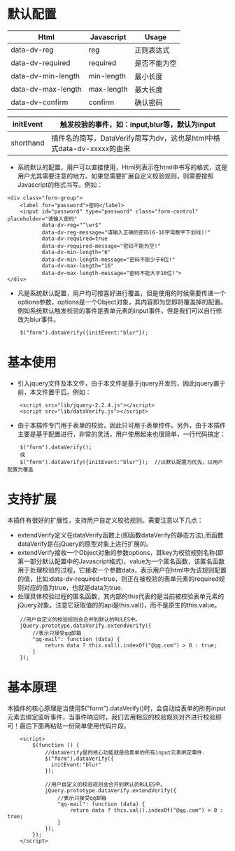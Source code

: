 # 默认配置

| Html | Javascript | Usage |
| --- | --- | --- |
| data-dv-reg | reg | 正则表达式 |
| data-dv-required | required | 是否不能为空 |
| data-dv-min-length | min-length | 最小长度 |
| data-dv-max-length | max-length | 最大长度 |
| data-dv-confirm | confirm | 确认密码 |


| initEvent | 触发校验的事件，如：input,blur等，默认为input |
| --- | --- |
| shorthand | 插件名的简写，DataVerify简写为dv，这也是html中格式data-dv-xxxxx的由来 |

+ 系统默认的配置，用户可以直接使用，Html列表示在html中书写的格式，这是用户尤其需要注意的地方。如果您需要扩展自定义校验规则，则需要按照Javascript的格式书写。例如：

```
<div class="form-group">
    <label for="password">密码</label>
    <input id="password" type="password" class="form-control" placeholder="请输入密码"
           data-dv-reg="^\w+$"
           data-dv-reg-message="请输入正确的密码(6-16字母数字下划线)!"
           data-dv-required=true
           data-dv-required-message="密码不能为空!"
           data-dv-min-length="6"
           data-dv-min-length-message="密码不能少于6位!"
           data-dv-max-length="16"
           data-dv-max-length-message="密码不能大于16位!">
</div>
```

+ 凡是系统默认配置，用户均可按喜好进行覆盖，但是使用的时候需要传递一个options参数，options是一个Object对象，其内容即为您即将覆盖掉的配置。例如系统默认触发校验的事件是表单元素的input事件，但是我们可以自行修改为blur事件。

```
    $("form").dataVerify({initEvent:"blur"});
```

# 基本使用
+ 引入jquery文件及本文件，由于本文件是基于jquery开发的，因此jquery置于前，本文件置于后。例如：
  
```
    <script src="lib/jquery-2.2.4.js"></script>
    <script src="lib/dataVerify.js"></script>
```
+ 由于本插件专门用于表单的校验，因此只可用于表单控件。另外，由于本插件主要是基于配置进行，非常的灵活，用户使用起来也很简单，一行代码搞定：

```
    $("form").dataVerify();
    或
    $("form").dataVerify({initEvent:"blur"});  //以默认配置为优先，以用户配置为覆盖
```

# 支持扩展
本插件有很好的扩展性，支持用户自定义校验规则。需要注意以下几点：
+ extendVerify定义在dataVerify函数上(即函数dataVerify的静态方法),而函数dataVerify是在jQuery的原型对象上进行扩展的。
+ extendVerify接收一个Object对象的参数options，其key为校验规则名称(即第一部分默认配置中的Javascript格式)，value为一个匿名函数，该匿名函数用于处理校验的过程，它接收一个参数data，表示用户在html中为该规则配置的值，比如:data-dv-required=true，则正在被校验的表单元素的required规则对应的值为true，也就是data为true.
+ 处理具体校验过程的匿名函数，其内部的this代表的是当前被校验表单元素的jQuery对象。注意它获取值的的api是this.val()，而不是原生的this.value。

```
    //用户自定义的校验规则会合并到默认的RULES中。
    jQuery.prototype.dataVerify.extendVerify({
        //表示只接受qq邮箱
        "qq-mail": function (data) {
            return data ? this.val().indexOf("@qq.com") > 0 : true;
        }
    });
```
# 基本原理
本插件的核心原理是当使用$("form").dataVerify()时，会自动给表单的所有input元素去绑定监听事件，当事件响应时，我们去用相应的校验规则对齐进行校验即可！最后下面再粘贴一份简单使用代码片段。


```
    <script>
        $(function () {
            //dataVerify里的核心功能就是给表单的所有input元素绑定事件.
            $("form").dataVerify({
              initEvent:"blur"
            });

            //用户自定义的校验规则会合并到默认的RULES中。
            jQuery.prototype.dataVerify.extendVerify({
                //表示只接受qq邮箱
                "qq-mail": function (data) {
                    return data ? this.val().indexOf("@qq.com") > 0 : true;
                }
            });
        });
    </script>
```

